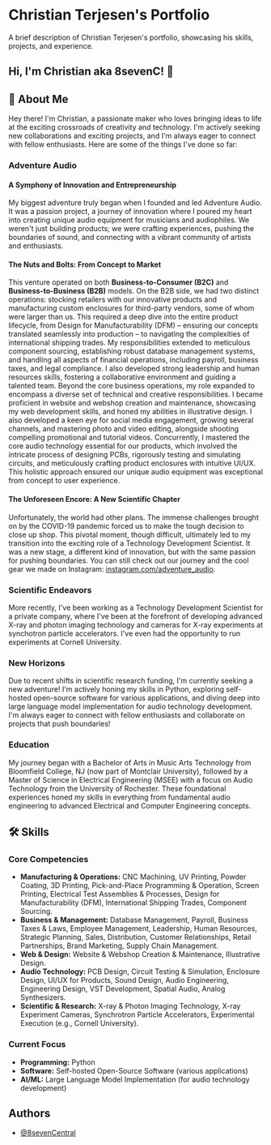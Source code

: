 # Christian Terjesen's Portfolio

A brief description of Christian Terjesen's portfolio, showcasing his skills, projects, and experience.

## Hi, I'm Christian aka 8sevenC! 👋

## 🚀 About Me

Hey there! I'm Christian, a passionate maker who loves bringing ideas to life at the exciting crossroads of creativity and technology. I'm actively seeking new collaborations and exciting projects, and I'm always eager to connect with fellow enthusiasts. Here are some of the things I've done so far:

### Adventure Audio

#### A Symphony of Innovation and Entrepreneurship
My biggest adventure truly began when I founded and led Adventure Audio. It was a passion project, a journey of innovation where I poured my heart into creating unique audio equipment for musicians and audiophiles. We weren't just building products; we were crafting experiences, pushing the boundaries of sound, and connecting with a vibrant community of artists and enthusiasts.

#### The Nuts and Bolts: From Concept to Market
This venture operated on both **Business-to-Consumer (B2C)** and **Business-to-Business (B2B)** models. On the B2B side, we had two distinct operations: stocking retailers with our innovative products and manufacturing custom enclosures for third-party vendors, some of whom were larger than us. This required a deep dive into the entire product lifecycle, from Design for Manufacturability (DFM) – ensuring our concepts translated seamlessly into production – to navigating the complexities of international shipping trades. My responsibilities extended to meticulous component sourcing, establishing robust database management systems, and handling all aspects of financial operations, including payroll, business taxes, and legal compliance. I also developed strong leadership and human resources skills, fostering a collaborative environment and guiding a talented team. Beyond the core business operations, my role expanded to encompass a diverse set of technical and creative responsibilities. I became proficient in website and webshop creation and maintenance, showcasing my web development skills, and honed my abilities in illustrative design. I also developed a keen eye for social media engagement, growing several channels, and mastering photo and video editing, alongside shooting compelling promotional and tutorial videos. Concurrently, I mastered the core audio technology essential for our products, which involved the intricate process of designing PCBs, rigorously testing and simulating circuits, and meticulously crafting product enclosures with intuitive UI/UX. This holistic approach ensured our unique audio equipment was exceptional from concept to user experience.

#### The Unforeseen Encore: A New Scientific Chapter
Unfortunately, the world had other plans. The immense challenges brought on by the COVID-19 pandemic forced us to make the tough decision to close up shop. This pivotal moment, though difficult, ultimately led to my transition into the exciting role of a Technology Development Scientist. It was a new stage, a different kind of innovation, but with the same passion for pushing boundaries. You can still check out our journey and the cool gear we made on Instagram: [instagram.com/adventure_audio](https://instagram.com/adventure_audio).

### Scientific Endeavors
More recently, I've been working as a Technology Development Scientist for a private company, where I've been at the forefront of developing advanced X-ray and photon imaging technology and cameras for X-ray experiments at synchotron particle accelerators. I've even had the opportunity to run experiments at Cornell University.

### New Horizons
Due to recent shifts in scientific research funding, I'm currently seeking a new adventure! I'm actively honing my skills in Python, exploring self-hosted open-source software for various applications, and diving deep into large language model implementation for audio technology development. I'm always eager to connect with fellow enthusiasts and collaborate on projects that push boundaries!

### Education
My journey began with a Bachelor of Arts in Music Arts Technology from Bloomfield College, NJ (now part of Montclair University), followed by a Master of Science in Electrical Engineering (MSEE) with a focus on Audio Technology from the University of Rochester. These foundational experiences honed my skills in everything from fundamental audio engineering to advanced Electrical and Computer Engineering concepts.

## 🛠 Skills

### Core Competencies
*   **Manufacturing & Operations:** CNC Machining, UV Printing, Powder Coating, 3D Printing, Pick-and-Place Programming & Operation, Screen Printing, Electrical Test Assemblies & Processes, Design for Manufacturability (DFM), International Shipping Trades, Component Sourcing.
*   **Business & Management:** Database Management, Payroll, Business Taxes & Laws, Employee Management, Leadership, Human Resources, Strategic Planning, Sales, Distribution, Customer Relationships, Retail Partnerships, Brand Marketing, Supply Chain Management.
*   **Web & Design:** Website & Webshop Creation & Maintenance, Illustrative Design.
*   **Audio Technology:** PCB Design, Circuit Testing & Simulation, Enclosure Design, UI/UX for Products, Sound Design, Audio Engineering, Engineering Design, VST Development, Spatial Audio, Analog Synthesizers.
*   **Scientific & Research:** X-ray & Photon Imaging Technology, X-ray Experiment Cameras, Synchrotron Particle Accelerators, Experimental Execution (e.g., Cornell University).

### Current Focus
*   **Programming:** Python
*   **Software:** Self-hosted Open-Source Software (various applications)
*   **AI/ML:** Large Language Model Implementation (for audio technology development)


## Authors

- [@8sevenCentral](https://www.github.com/8sevenCentral)
